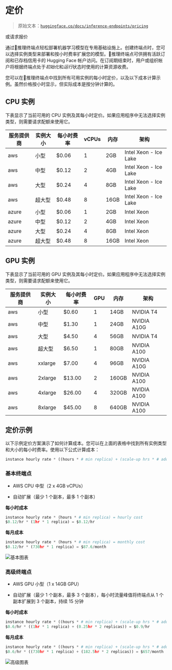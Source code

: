 # 定价

> 原始文本：[`huggingface.co/docs/inference-endpoints/pricing`](https://huggingface.co/docs/inference-endpoints/pricing)

或请求报价

通过🤗推理终端点轻松部署机器学习模型在专用基础设施上。创建终端点时，您可以选择实例类型来部署和按小时费率扩展您的模型。🤗推理终端点可供拥有活跃订阅和已存档信用卡的 Hugging Face 帐户访问。在订阅期结束时，用户或组织帐户将根据终端点处于*初始化*和*运行*状态时使用的计算资源收费。

您可以在🤗推理终端点中找到所有可用实例的每小时定价，以及以下成本计算示例。虽然价格按小时显示，但实际成本是按分钟计算的。

## CPU 实例

下表显示了当前可用的 CPU 实例及其每小时定价。如果应用程序中无法选择实例类型，则需要请求配额来使用它。

| 服务提供商 | 实例大小 | 每小时费率 | vCPUs | 内存 | 架构 |
| --- | --- | --- | --- | --- | --- |
| aws | 小型 | $0.06 | 1 | 2GB | Intel Xeon - Ice Lake |
| aws | 中型 | $0.12 | 2 | 4GB | Intel Xeon - Ice Lake |
| aws | 大型 | $0.24 | 4 | 8GB | Intel Xeon - Ice Lake |
| aws | 超大型 | $0.48 | 8 | 16GB | Intel Xeon - Ice Lake |
| azure | 小型 | $0.06 | 1 | 2GB | Intel Xeon |
| azure | 中型 | $0.12 | 2 | 4GB | Intel Xeon |
| azure | 大型 | $0.24 | 4 | 8GB | Intel Xeon |
| azure | 超大型 | $0.48 | 8 | 16GB | Intel Xeon |

## GPU 实例

下表显示了当前可用的 GPU 实例及其每小时定价。如果应用程序中无法选择实例类型，则需要请求配额来使用它。

| 服务提供商 | 实例大小 | 每小时费率 | GPU | 内存 | 架构 |
| --- | --- | --- | --- | --- | --- |
| aws | 小型 | $0.60 | 1 | 14GB | NVIDIA T4 |
| aws | 中型 | $1.30 | 1 | 24GB | NVIDIA A10G |
| aws | 大型 | $4.50 | 4 | 56GB | NVIDIA T4 |
| aws | 超大型 | $6.50 | 1 | 80GB | NVIDIA A100 |
| aws | xxlarge | $7.00 | 4 | 96GB | NVIDIA A10G |
| aws | 2xlarge | $13.00 | 2 | 160GB | NVIDIA A100 |
| aws | 4xlarge | $26.00 | 4 | 320GB | NVIDIA A100 |
| aws | 8xlarge | $45.00 | 8 | 640GB | NVIDIA A100 |

## 定价示例

以下示例定价方案演示了如何计算成本。您可以在上面的表格中找到所有实例类型和大小的每小时费率。使用以下公式计算成本：

```py
instance hourly rate * ((hours * # min replica) + (scale-up hrs * # additional replicas))
```

### 基本终端点

+   AWS CPU 中型（2 x 4GB vCPUs）

+   自动扩展（最少 1 个副本，最多 1 个副本）

**每小时成本**

```py
instance hourly rate * (hours * # min replica) = hourly cost
$0.12/hr * (1hr * 1 replica) = $0.12/hr
```

**每月成本**

```py
instance hourly rate * (hours * # min replica) = monthly cost
$0.12/hr * (730hr * 1 replica) = $87.6/month
```

![基本图表](img/cb0485d1fa39c972f260cd217d48a84c.png)

### 高级终端点

+   AWS GPU 小型（1 x 14GB GPU）

+   自动扩展（最少 1 个副本，最多 3 个副本），每小时流量峰值将终端点从 1 个副本扩展到 3 个副本，持续 15 分钟

**每小时成本**

```py
instance hourly rate * ((hours * # min replica) + (scale-up hrs * # additional replicas)) = hourly cost
$0.6/hr * ((1hr * 1 replica) + (0.25hr * 2 replicas)) = $0.9/hr
```

**每月成本**

```py
instance hourly rate * ((hours * # min replica) + (scale-up hrs * # additional replicas)) = monthly cost
$0.6/hr * ((730hr * 1 replica) + (182.5hr * 2 replicas)) = $657/month
```

![高级图表](img/5ff4c5ed1117001937267412fe7e390f.png)
